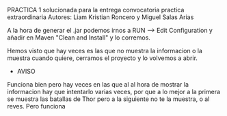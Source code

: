 PRACTICA 1 solucionada para la entrega convocatoria practica extraordinaria 
Autores: Liam Kristian Roncero y Miguel Salas Arias

A la hora de generar el .jar podemos irnos a RUN --> Edit Configuration y añadir en Maven "Clean and Install" y lo corremos.

Hemos visto que hay veces es las que no muestra la informacion o la muestra cuando quiere, cerramos el proyecto y lo volvemos a abrir.

* AVISO 

Funciona bien pero hay veces en las que al al hora de mostrar la informacion hay que intentarlo varias veces, por que a lo mejor a la primera se muestra las batallas de Thor pero a la siguiente no te la muestra, o al reves. Pero funciona

